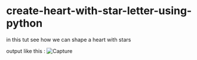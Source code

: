 # create-heart-with-star-letter-using-python

in this tut see how we can shape  a heart with stars 

output like this :
![Capture](https://user-images.githubusercontent.com/120225086/206805494-ed31da0a-ea1d-4fb7-96e6-74f3db4452aa.PNG)
